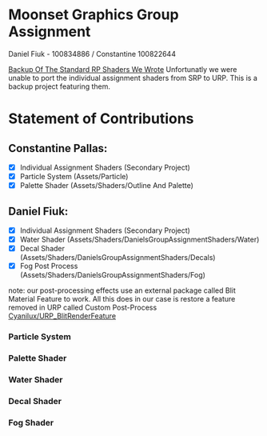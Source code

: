# Moonset Graphics Group Assignment
 Daniel Fiuk - 100834886 / Constantine 100822644

[Backup Of The Standard RP Shaders We Wrote](https://github.com/ShockWaveGamer/Group-Assignment-Back-Up.git)
Unfortunatly we were unable to port the individual assignment shaders from SRP to URP. This is a backup project featuring them.

# Statement of Contributions
## Constantine Pallas:
- [x] Individual Assignment Shaders (Secondary Project)
- [x] Particle System (Assets/Particle)
- [x] Palette Shader (Assets/Shaders/Outline And Palette)
## Daniel Fiuk:
- [x] Individual Assignment Shaders (Secondary Project)
- [x] Water Shader (Assets/Shaders/DanielsGroupAssignmentShaders/Water)
- [x] Decal Shader  (Assets/Shaders/DanielsGroupAssignmentShaders/Decals)
- [x] Fog Post Process (Assets/Shaders/DanielsGroupAssignmentShaders/Fog)

note: our post-processing effects use an external package called Blit Material Feature to work. All this does in our case is restore a feature removed in URP called Custom Post-Process [Cyanilux/URP_BlitRenderFeature](https://github.com/Cyanilux/URP_BlitRenderFeature)

### Particle System
 
### Palette Shader
 
### Water Shader
 
### Decal Shader
 
### Fog Shader
 
